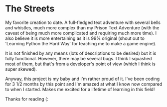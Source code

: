 # The Streets

My favorite creation to date. A full-fledged text adventure with several bells and whistles, much more complex than my Prison Text Adventure (with the caveat of being much more complicated and requiring much more time). I also believe it is more entertaining as it is 99% original (shout out to 'Learning Python the Hard Way' for teaching me to make a game engine).

It is not finished by any means (lots of descriptions to be desired) but it is fully functional. However, there may be several bugs. I think I squashed most of them, but that's from a developer's point of view (which I think is super skewed).

Anyway, this project is my baby and I'm rather proud of it. I've been coding for 3 1/2 months by this point and I'm amazed at what I know now compared to when I started. Makes me excited for a lifetime of learning in this field!

Thanks for reading (:
